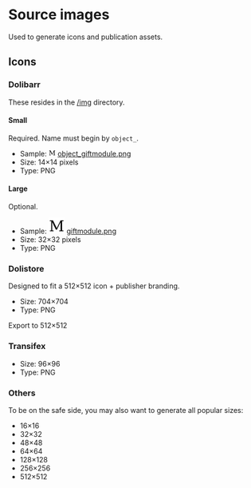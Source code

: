 Source images
=============

Used to generate icons and publication assets.

Icons
-----

### Dolibarr

These resides in the [/img](../../img) directory.

#### Small

Required.
Name must begin by ```object_```.

- Sample:  ![object_giftmodule.png](../../img/object_giftmodule.png) [object_giftmodule.png](../../img/object_giftmodule.png)
- Size: 14×14 pixels
- Type: PNG

#### Large

Optional.

- Sample: ![giftmodule.png](../../img/giftmodule.png) [giftmodule.png](../../img/giftmodule.png)
- Size: 32×32 pixels
- Type: PNG

### Dolistore

Designed to fit a 512×512 icon + publisher branding.

- Size: 704×704
- Type: PNG

Export to 512×512

### Transifex

- Size: 96×96
- Type: PNG

### Others

To be on the safe side, you may also want to generate all popular sizes:
- 16×16
- 32×32
- 48×48
- 64×64
- 128×128
- 256×256
- 512×512
